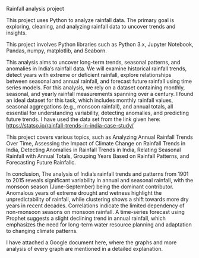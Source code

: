 Rainfall analysis project

This project uses Python to analyze rainfall data. The primary goal is exploring, cleaning, and analyzing rainfall data to uncover trends and insights.

This project involves Python libraries such as Python 3.x, Jupyter Notebook, Pandas, numpy, matplotlib, and Seaborn. 

This analysis aims to uncover long-term trends, seasonal patterns, and anomalies in India’s rainfall data. We will examine historical rainfall trends, detect years with extreme or deficient rainfall, explore relationships between seasonal and annual rainfall, and forecast future rainfall using time series models. For this analysis, we rely on a dataset containing monthly, seasonal, and yearly rainfall measurements spanning over a century. I found an ideal dataset for this task, which includes monthly rainfall values, seasonal aggregations (e.g., monsoon rainfall), and annual totals, all essential for understanding variability, detecting anomalies, and predicting future trends. I have used the data set from the link given here: https://statso.io/rainfall-trends-in-india-case-study/

This project covers various topics, such as Analyzing Annual Rainfall Trends Over Time, Assessing the Impact of Climate Change on Rainfall Trends in India, Detecting Anomalies in Rainfall Trends in India, Relating Seasonal Rainfall with Annual Totals, Grouping Years Based on Rainfall Patterns, and Forecasting Future Rainfallc.

In conclusion, The analysis of India’s rainfall trends and patterns from 1901 to 2015 reveals significant variability in annual and seasonal rainfall, with the monsoon season (June-September) being the dominant contributor. Anomalous years of extreme drought and wetness highlight the unpredictability of rainfall, while clustering shows a shift towards more dry years in recent decades. Correlations indicate the limited dependency of non-monsoon seasons on monsoon rainfall. A time-series forecast using Prophet suggests a slight declining trend in annual rainfall, which emphasizes the need for long-term water resource planning and adaptation to changing climate patterns.

I have attached a Google document here, where the graphs and more analysis of every graph are mentioned in a detailed explanation. 
